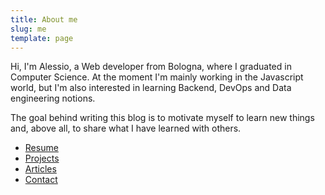 ```yaml
---
title: About me
slug: me
template: page
---
```

Hi, I'm Alessio, a Web developer from Bologna, where I graduated in Computer Science. At the moment I'm mainly working in the Javascript world, but I'm also interested in learning Backend, DevOps and Data engineering notions.

The goal behind writing this blog is to motivate myself to learn new things and, above all, to share what I have learned with others.

- [Resume](/resume)
- [Projects](/projects)
- [Articles](/blog)
- [Contact](/contact)
